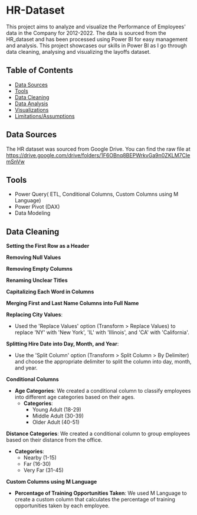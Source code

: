 # HR-Dataset
This project aims to analyze and visualize the Performance of Employees' data in the Company for 2012-2022. The data is sourced from the HR_dataset and has been processed using Power BI for easy management and analysis. This project showcases our skills in Power BI as I go through data cleaning, analysing and visualizing the layoffs dataset.
## Table of Contents

- [Data Sources](#data-sources)
- [Tools](#tools)
- [Data Cleaning](#data-cleaning)
- [Data Analysis](#data-analysis)
- [Visualizations](#visualizations)
- [Limitations/Assumptions](#limitationsassumptions)
  
## Data Sources
The HR dataset was sourced from Google Drive. You can find the raw file at https://drive.google.com/drive/folders/1F6OBnq8BEPWrkvGa9n0ZKLM7CIemSnVw

## Tools
- Power  Query( ETL, Conditional Columns, Custom Columns using M Language)
- Power Pivot (DAX)
- Data Modeling

##  Data Cleaning
**Setting the First Row as a Header**

**Removing Null Values**
  
**Removing Empty Columns**


**Renaming Unclear Titles**

**Capitalizing Each Word in Columns**


**Merging First and Last Name Columns into Full Name**
 
**Replacing City Values**:
  - Used the 'Replace Values' option (Transform > Replace Values) to replace 'NY' with 'New York', 'IL' with 'Illinois', and 'CA' with 'California'.

 **Splitting Hire Date into Day, Month, and Year**:
  - Use the 'Split Column' option (Transform > Split Column > By Delimiter) and choose the appropriate delimiter to split the column into day, month, and year.
    
**Conditional Columns**
- **Age Categories**: We created a conditional column to classify employees into different age categories based on their ages.
  - **Categories**: 
    - Young Adult (18-29)
    - Middle Adult (30-39)
    - Older Adult (40-51)


**Distance Categories**: We created a conditional column to group employees based on their distance from the office.
  - **Categories**: 
    - Nearby (1-15)
    - Far (16-30)
    - Very Far (31-45)


**Custom Columns using M Language**
- **Percentage of Training Opportunities Taken**: We used M Language to create a custom column that calculates the percentage of training opportunities taken by each employee.







